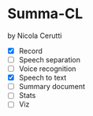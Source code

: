 # Summa-CL

by Nicola Cerutti

- [x] Record
- [ ] Speech separation
- [ ] Voice recognition
- [x] Speech to text
- [ ] Summary document
- [ ] Stats
- [ ] Viz
